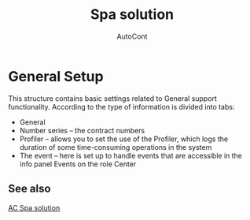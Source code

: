 ﻿---
    title: "Spa solution"
    author: AutoCont
    ms.date: 04/30/2018
    ms.topic: article
    ms.prod: dynamics-nav-2017
    ms.contentlocale: en
    ms.lasthandoff: 04/30/2018
---

# General Setup

This structure contains basic settings related to General support functionality. According to the type of information is divided into tabs:
-	General
-	Number series – the contract numbers
-	Profiler – allows you to set the use of the Profiler, which logs the duration of some time-consuming operations in the system
-	The event – here is set up to handle events that are accessible in the info panel Events on the role Center 



## <a name="see-also"></a>See also
[AC Spa solution](ac-spa-solution.md)